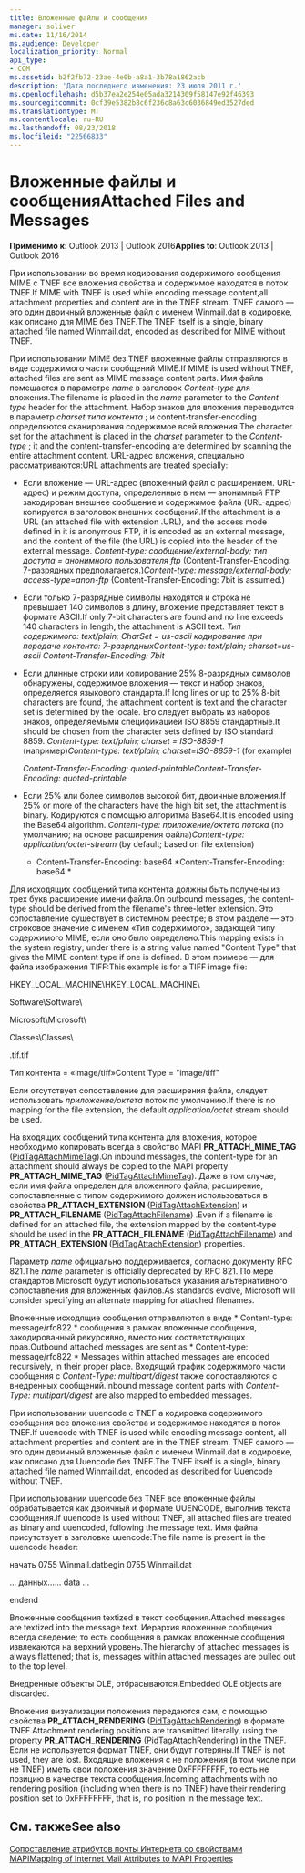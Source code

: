 ```yaml
---
title: Вложенные файлы и сообщения
manager: soliver
ms.date: 11/16/2014
ms.audience: Developer
localization_priority: Normal
api_type:
- COM
ms.assetid: b2f2fb72-23ae-4e0b-a8a1-3b78a1862acb
description: 'Дата последнего изменения: 23 июля 2011 г.'
ms.openlocfilehash: d5b37ea2e254e05ada3214309f58147e92f46393
ms.sourcegitcommit: 0cf39e5382b8c6f236c8a63c6036849ed3527ded
ms.translationtype: MT
ms.contentlocale: ru-RU
ms.lasthandoff: 08/23/2018
ms.locfileid: "22566833"
---
```

# <a name="attached-files-and-messages"></a><span data-ttu-id="200b3-103">Вложенные файлы и сообщения</span><span class="sxs-lookup"><span data-stu-id="200b3-103">Attached Files and Messages</span></span>

  
  
<span data-ttu-id="200b3-104">**Применимо к**: Outlook 2013 | Outlook 2016</span><span class="sxs-lookup"><span data-stu-id="200b3-104">**Applies to**: Outlook 2013 | Outlook 2016</span></span> 
  
<span data-ttu-id="200b3-105">При использовании во время кодирования содержимого сообщения MIME с TNEF все вложения свойства и содержимое находятся в поток TNEF.</span><span class="sxs-lookup"><span data-stu-id="200b3-105">If MIME with TNEF is used while encoding message content,all attachment properties and content are in the TNEF stream.</span></span> <span data-ttu-id="200b3-106">TNEF самого — это один двоичный вложенные файл с именем Winmail.dat в кодировке, как описано для MIME без TNEF.</span><span class="sxs-lookup"><span data-stu-id="200b3-106">The TNEF itself is a single, binary attached file named Winmail.dat, encoded as described for MIME without TNEF.</span></span> 
  
<span data-ttu-id="200b3-107">При использовании MIME без TNEF вложенные файлы отправляются в виде содержимого части сообщений MIME.</span><span class="sxs-lookup"><span data-stu-id="200b3-107">If MIME is used without TNEF, attached files are sent as MIME message content parts.</span></span> <span data-ttu-id="200b3-108">Имя файла помещается в параметре *name* в заголовок *Content-type* для вложения.</span><span class="sxs-lookup"><span data-stu-id="200b3-108">The filename is placed in the  *name*  parameter to the  *Content-type*  header for the attachment.</span></span> <span data-ttu-id="200b3-109">Набор знаков для вложения переводится в параметр *charset* *типа контента* ; и content-transfer-encoding определяются сканирования содержимое всей вложения.</span><span class="sxs-lookup"><span data-stu-id="200b3-109">The character set for the attachment is placed in the  *charset*  parameter to the  *Content-type*  ; it and the content-transfer-encoding are determined by scanning the entire attachment content.</span></span> <span data-ttu-id="200b3-110">URL-адрес вложения, специально рассматриваются:</span><span class="sxs-lookup"><span data-stu-id="200b3-110">URL attachments are treated specially:</span></span> 
  
- <span data-ttu-id="200b3-111">Если вложение — URL-адрес (вложенный файл с расширением. URL-адрес) и режим доступа, определенные в нем — анонимный FTP закодирован внешнее сообщение и содержимое файла (URL-адрес) копируется в заголовок внешних сообщений.</span><span class="sxs-lookup"><span data-stu-id="200b3-111">If the attachment is a URL (an attached file with extension .URL), and the access mode defined in it is anonymous FTP, it is encoded as an external message, and the content of the file (the URL) is copied into the header of the external message.</span></span> <span data-ttu-id="200b3-112">*Content-type: сообщение/external-body; тип доступа = анонимного пользователя ftp*  (Content-Transfer-Encoding: 7-разрядных предполагается.)</span><span class="sxs-lookup"><span data-stu-id="200b3-112">*Content-type: message/external-body; access-type=anon-ftp*  (Content-Transfer-Encoding: 7bit is assumed.)</span></span> 
    
- <span data-ttu-id="200b3-113">Если только 7-разрядные символы находятся и строка не превышает 140 символов в длину, вложение представляет текст в формате ASCII.</span><span class="sxs-lookup"><span data-stu-id="200b3-113">If only 7-bit characters are found and no line exceeds 140 characters in length, the attachment is ASCII text.</span></span> <span data-ttu-id="200b3-114">*Тип содержимого: text/plain; CharSet = us-ascii кодирование при передаче контента: 7-разрядных*</span><span class="sxs-lookup"><span data-stu-id="200b3-114">*Content-type: text/plain; charset=us-ascii Content-Transfer-Encoding: 7bit*</span></span> 
    
- <span data-ttu-id="200b3-115">Если длинные строки или копирование 25% 8-разрядных символов обнаружены, содержимое вложения — текст и набор знаков, определяется языкового стандарта.</span><span class="sxs-lookup"><span data-stu-id="200b3-115">If long lines or up to 25% 8-bit characters are found, the attachment content is text and the character set is determined by the locale.</span></span> <span data-ttu-id="200b3-116">Его следует выбрать из наборов знаков, определяемыми спецификацией ISO 8859 стандартные.</span><span class="sxs-lookup"><span data-stu-id="200b3-116">It should be chosen from the character sets defined by ISO standard 8859.</span></span> <span data-ttu-id="200b3-117">*Content-type: text/plain; charset = ISO-8859-1*  (например)</span><span class="sxs-lookup"><span data-stu-id="200b3-117">*Content-type: text/plain; charset=ISO-8859-1*  (for example)</span></span> 
    
     <span data-ttu-id="200b3-118">*Content-Transfer-Encoding: quoted-printable*</span><span class="sxs-lookup"><span data-stu-id="200b3-118">*Content-Transfer-Encoding: quoted-printable*</span></span> 
    
- <span data-ttu-id="200b3-119">Если 25% или более символов высокой бит, двоичные вложения.</span><span class="sxs-lookup"><span data-stu-id="200b3-119">If 25% or more of the characters have the high bit set, the attachment is binary.</span></span> <span data-ttu-id="200b3-120">Кодируются с помощью алгоритма Base64.</span><span class="sxs-lookup"><span data-stu-id="200b3-120">It is encoded using the Base64 algorithm.</span></span> <span data-ttu-id="200b3-121">*Content-type: приложение/октета потока*  (по умолчанию; на основе расширения файла)</span><span class="sxs-lookup"><span data-stu-id="200b3-121">*Content-type: application/octet-stream*  (by default; based on file extension)</span></span> 
    
     * <span data-ttu-id="200b3-122">Content-Transfer-Encoding: base64 \*</span><span class="sxs-lookup"><span data-stu-id="200b3-122">Content-Transfer-Encoding: base64 \*</span></span> 
    
<span data-ttu-id="200b3-123">Для исходящих сообщений типа контента должны быть получены из трех букв расширение имени файла.</span><span class="sxs-lookup"><span data-stu-id="200b3-123">On outbound messages, the content-type should be derived from the filename's three-letter extension.</span></span> <span data-ttu-id="200b3-124">Это сопоставление существует в системном реестре; в этом разделе — это строковое значение с именем «Тип содержимого», задающей типу содержимого MIME, если оно было определено.</span><span class="sxs-lookup"><span data-stu-id="200b3-124">This mapping exists in the system registry; under there is a string value named "Content Type" that gives the MIME content type if one is defined.</span></span> <span data-ttu-id="200b3-125">В этом примере — для файла изображения TIFF:</span><span class="sxs-lookup"><span data-stu-id="200b3-125">This example is for a TIFF image file:</span></span>
  
<span data-ttu-id="200b3-126">HKEY_LOCAL_MACHINE\\</span><span class="sxs-lookup"><span data-stu-id="200b3-126">HKEY_LOCAL_MACHINE\\</span></span>
  
<span data-ttu-id="200b3-127">Software\\</span><span class="sxs-lookup"><span data-stu-id="200b3-127">Software\\</span></span>
  
<span data-ttu-id="200b3-128">Microsoft\\</span><span class="sxs-lookup"><span data-stu-id="200b3-128">Microsoft\\</span></span>
  
<span data-ttu-id="200b3-129">Classes\\</span><span class="sxs-lookup"><span data-stu-id="200b3-129">Classes\\</span></span>
  
<span data-ttu-id="200b3-130">.tif</span><span class="sxs-lookup"><span data-stu-id="200b3-130">.tif</span></span>
  
<span data-ttu-id="200b3-131">Тип контента = «image/tiff»</span><span class="sxs-lookup"><span data-stu-id="200b3-131">Content Type = "image/tiff"</span></span>
  
<span data-ttu-id="200b3-132">Если отсутствует сопоставление для расширения файла, следует использовать *приложение/октета* поток по умолчанию.</span><span class="sxs-lookup"><span data-stu-id="200b3-132">If there is no mapping for the file extension, the default  *application/octet*  stream should be used.</span></span> 
  
<span data-ttu-id="200b3-133">На входящих сообщений типа контента для вложения, которое необходимо копировать всегда в свойство MAPI **PR_ATTACH_MIME_TAG** ([PidTagAttachMimeTag](pidtagattachmimetag-canonical-property.md)).</span><span class="sxs-lookup"><span data-stu-id="200b3-133">On inbound messages, the content-type for an attachment should always be copied to the MAPI property **PR_ATTACH_MIME_TAG** ([PidTagAttachMimeTag](pidtagattachmimetag-canonical-property.md)).</span></span> <span data-ttu-id="200b3-134">Даже в том случае, если имя файла определен для вложенного файла, расширение, сопоставленные с типом содержимого должен использоваться в свойства **PR_ATTACH_EXTENSION** ([PidTagAttachExtension](pidtagattachextension-canonical-property.md)) и **PR_ATTACH_FILENAME** ([PidTagAttachFilename](pidtagattachfilename-canonical-property.md)) .</span><span class="sxs-lookup"><span data-stu-id="200b3-134">Even if a filename is defined for an attached file, the extension mapped by the content-type should be used in the **PR_ATTACH_FILENAME** ([PidTagAttachFilename](pidtagattachfilename-canonical-property.md)) and **PR_ATTACH_EXTENSION** ([PidTagAttachExtension](pidtagattachextension-canonical-property.md)) properties.</span></span>
  
<span data-ttu-id="200b3-135">Параметр *name* официально поддерживается, согласно документу RFC 821.</span><span class="sxs-lookup"><span data-stu-id="200b3-135">The  *name*  parameter is officially deprecated by RFC 821.</span></span> <span data-ttu-id="200b3-136">По мере стандартов Microsoft будут использоваться указания альтернативного сопоставления для вложенных файлов.</span><span class="sxs-lookup"><span data-stu-id="200b3-136">As standards evolve, Microsoft will consider specifying an alternate mapping for attached filenames.</span></span> 
  
<span data-ttu-id="200b3-137">Вложенные исходящие сообщения отправляются в виде * Content-type: message/rfc822 * сообщения в рамках вложенные сообщения, закодированный рекурсивно, вместо них соответствующих прав.</span><span class="sxs-lookup"><span data-stu-id="200b3-137">Outbound attached messages are sent as * Content-type: message/rfc822 *  Messages within attached messages are encoded recursively, in their proper place.</span></span> <span data-ttu-id="200b3-138">Входящий трафик содержимого части сообщения с *Content-Type: multipart/digest* также сопоставляются с внедренных сообщений.</span><span class="sxs-lookup"><span data-stu-id="200b3-138">Inbound message content parts with  *Content-Type: multipart/digest*  are also mapped to embedded messages.</span></span> 
  
<span data-ttu-id="200b3-139">При использовании uuencode с TNEF а кодировка содержимого сообщения все вложения свойства и содержимое находятся в поток TNEF.</span><span class="sxs-lookup"><span data-stu-id="200b3-139">If uuencode with TNEF is used while encoding message content, all attachment properties and content are in the TNEF stream.</span></span> <span data-ttu-id="200b3-140">TNEF самого — это один двоичный вложенные файл с именем Winmail.dat в кодировке, как описано для Uuencode без TNEF.</span><span class="sxs-lookup"><span data-stu-id="200b3-140">The TNEF itself is a single, binary attached file named Winmail.dat, encoded as described for Uuencode without TNEF.</span></span>
  
<span data-ttu-id="200b3-141">При использовании uuencode без TNEF все вложенные файлы обрабатывается как двоичный и формате UUENCODE, выполнив текста сообщения.</span><span class="sxs-lookup"><span data-stu-id="200b3-141">If uuencode is used without TNEF, all attached files are treated as binary and uuencoded, following the message text.</span></span> <span data-ttu-id="200b3-142">Имя файла присутствует в заголовке uuencode:</span><span class="sxs-lookup"><span data-stu-id="200b3-142">The file name is present in the uuencode header:</span></span>
  
 <span data-ttu-id="200b3-143">начать 0755 Winmail.dat</span><span class="sxs-lookup"><span data-stu-id="200b3-143">begin 0755 Winmail.dat</span></span> 
  
 <span data-ttu-id="200b3-144">... данных...</span><span class="sxs-lookup"><span data-stu-id="200b3-144">... data ...</span></span> 
  
 <span data-ttu-id="200b3-145">end</span><span class="sxs-lookup"><span data-stu-id="200b3-145">end</span></span> 
  
<span data-ttu-id="200b3-146">Вложенные сообщения textized в текст сообщения.</span><span class="sxs-lookup"><span data-stu-id="200b3-146">Attached messages are textized into the message text.</span></span> <span data-ttu-id="200b3-147">Иерархия вложенные сообщения всегда сведение; то есть сообщения в рамках вложенные сообщения извлекаются на верхний уровень.</span><span class="sxs-lookup"><span data-stu-id="200b3-147">The hierarchy of attached messages is always flattened; that is, messages within attached messages are pulled out to the top level.</span></span>
  
<span data-ttu-id="200b3-148">Внедренные объекты OLE, отбрасываются.</span><span class="sxs-lookup"><span data-stu-id="200b3-148">Embedded OLE objects are discarded.</span></span>
  
<span data-ttu-id="200b3-149">Вложения визуализации положения передаются сам, с помощью свойства **PR_ATTACH_RENDERING** ([PidTagAttachRendering](pidtagattachrendering-canonical-property.md)) в формате TNEF.</span><span class="sxs-lookup"><span data-stu-id="200b3-149">Attachment rendering positions are transmitted literally, using the property **PR_ATTACH_RENDERING** ([PidTagAttachRendering](pidtagattachrendering-canonical-property.md)) in the TNEF.</span></span> <span data-ttu-id="200b3-150">Если не используется формат TNEF, они будут потеряны.</span><span class="sxs-lookup"><span data-stu-id="200b3-150">If TNEF is not used, they are lost.</span></span> <span data-ttu-id="200b3-151">Входящие вложения с не положения (в том числе при не TNEF) иметь свои положения значение 0xFFFFFFFF, то есть не позицию в качестве текста сообщения.</span><span class="sxs-lookup"><span data-stu-id="200b3-151">Incoming attachments with no rendering position (including when there is no TNEF) have their rendering position set to 0xFFFFFFFF, that is, no position in the message text.</span></span>
  
## <a name="see-also"></a><span data-ttu-id="200b3-152">См. также</span><span class="sxs-lookup"><span data-stu-id="200b3-152">See also</span></span>



[<span data-ttu-id="200b3-153">Сопоставление атрибутов почты Интернета со свойствами MAPI</span><span class="sxs-lookup"><span data-stu-id="200b3-153">Mapping of Internet Mail Attributes to MAPI Properties</span></span>](mapping-of-internet-mail-attributes-to-mapi-properties.md)


